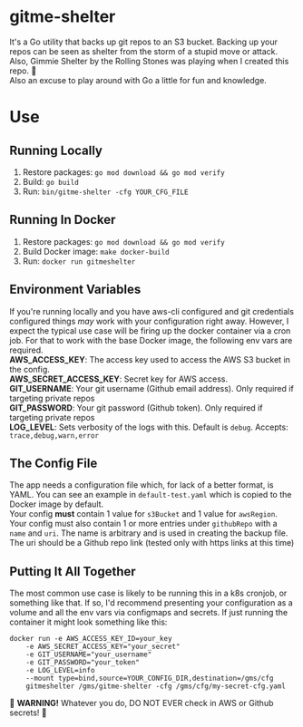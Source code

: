 # gitme-shelter
It's a Go utility that backs up git repos to an S3 bucket. Backing up your repos can be seen as shelter from the storm of a stupid move or attack. Also, Gimmie Shelter by the Rolling Stones was playing when I created this repo. 🤷  
Also an excuse to play around with Go a little for fun and knowledge.

# Use
## Running Locally
1. Restore packages: `go mod download && go mod verify`
2. Build: `go build`
3. Run: `bin/gitme-shelter -cfg YOUR_CFG_FILE`

## Running In Docker
1. Restore packages: `go mod download && go mod verify`
2. Build Docker image: `make docker-build`
3. Run: `docker run gitmeshelter`

## Environment Variables
If you're running locally and you have aws-cli configured and git credentials configured things _may_ work with your configuration right away. However, I expect the typical use case will be firing up the docker container via a cron job. For that to work with the base Docker image, the following env vars are required.  
**AWS_ACCESS_KEY**: The access key used to access the AWS S3 bucket in the config.  
**AWS_SECRET_ACCESS_KEY**: Secret key for AWS access.  
**GIT_USERNAME**: Your git username (Github email address). Only required if targeting private repos  
**GIT_PASSWORD**: Your git password (Github token). Only required if targeting private repos  
**LOG_LEVEL**: Sets verbosity of the logs with this. Default is `debug`. Accepts: `trace,debug,warn,error`

## The Config File
The app needs a configuration file which, for lack of a better format, is YAML. You can see an example in `default-test.yaml` which is copied to the Docker image by default.  
Your config **must** contain 1 value for `s3Bucket` and 1 value for `awsRegion`.  
Your config must also contain 1 or more entries under `githubRepo` with a `name` and `uri`. The name is arbitrary and is used in creating the backup file. The uri should be a Github repo link (tested only with https links at this time)

## Putting It All Together
The most common use case is likely to be running this in a k8s cronjob, or something like that. If so, I'd recommend presenting your configuration as a volume and all the env vars via configmaps and secrets. If just running the container it might look something like this:
```
docker run -e AWS_ACCESS_KEY_ID=your_key 
    -e AWS_SECRET_ACCESS_KEY="your_secret" 
    -e GIT_USERNAME="your_username" 
    -e GIT_PASSWORD="your_token" 
    -e LOG_LEVEL=info 
    --mount type=bind,source=YOUR_CONFIG_DIR,destination=/gms/cfg 
    gitmeshelter /gms/gitme-shelter -cfg /gms/cfg/my-secret-cfg.yaml
```

🚨 **WARNING!** Whatever you do, DO NOT EVER check in AWS or Github secrets! 🚨
